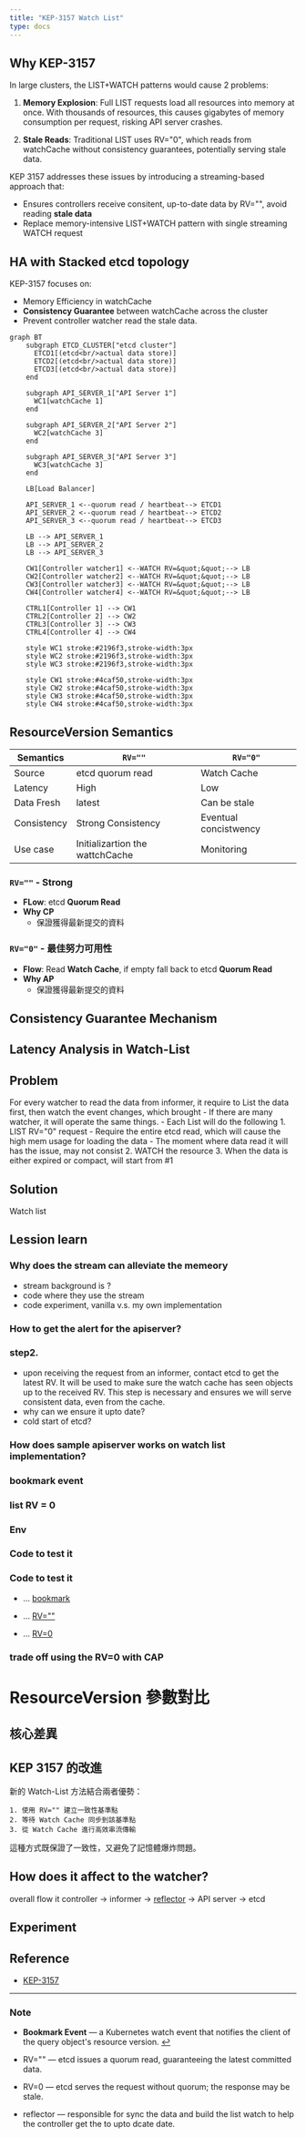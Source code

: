 ```yaml
---
title: "KEP-3157 Watch List"
type: docs
---
```

## Why KEP-3157
In large clusters, the LIST+WATCH patterns would cause 2 problems:
1. **Memory Explosion**: Full LIST requests load all resources into memory at once. With thousands of resources, this causes gigabytes of memory consumption per request, risking API server crashes.

2. **Stale Reads**: Traditional LIST uses RV="0", which reads from watchCache without consistency guarantees, potentially serving stale data.

KEP 3157 addresses these issues by introducing a streaming-based approach that:
- Ensures controllers receive consitent, up-to-date data by RV="", avoid reading **stale data**
- Replace memory-intensive LIST+WATCH pattern with single streaming WATCH request


## HA with Stacked etcd topology
KEP-3157 focuses on:

- Memory Efficiency in watchCache
- **Consistency Guarantee** between watchCache across the cluster
- Prevent controller watcher read the stale data.

```mermaid
graph BT
    subgraph ETCD_CLUSTER["etcd cluster"]
      ETCD1[(etcd<br/>actual data store)]
      ETCD2[(etcd<br/>actual data store)]
      ETCD3[(etcd<br/>actual data store)]
    end

    subgraph API_SERVER_1["API Server 1"]
      WC1[watchCache 1]
    end

    subgraph API_SERVER_2["API Server 2"]
      WC2[watchCache 3]
    end

    subgraph API_SERVER_3["API Server 3"]
      WC3[watchCache 3]
    end

    LB[Load Balancer]

    API_SERVER_1 <--quorum read / heartbeat--> ETCD1
    API_SERVER_2 <--quorum read / heartbeat--> ETCD2
    API_SERVER_3 <--quorum read / heartbeat--> ETCD3

    LB --> API_SERVER_1
    LB --> API_SERVER_2
    LB --> API_SERVER_3

    CW1[Controller watcher1] <--WATCH RV=&quot;&quot;--> LB
    CW2[Controller watcher2] <--WATCH RV=&quot;&quot;--> LB
    CW3[Controller watcher3] <--WATCH RV=&quot;&quot;--> LB
    CW4[Controller watcher4] <--WATCH RV=&quot;&quot;--> LB

    CTRL1[Controller 1] --> CW1
    CTRL2[Controller 2] --> CW2
    CTRL3[Controller 3] --> CW3
    CTRL4[Controller 4] --> CW4

    style WC1 stroke:#2196f3,stroke-width:3px
    style WC2 stroke:#2196f3,stroke-width:3px
    style WC3 stroke:#2196f3,stroke-width:3px

    style CW1 stroke:#4caf50,stroke-width:3px
    style CW2 stroke:#4caf50,stroke-width:3px
    style CW3 stroke:#4caf50,stroke-width:3px
    style CW4 stroke:#4caf50,stroke-width:3px
```

## ResourceVersion Semantics


| Semantics | `RV=""` | `RV="0"` |
|------|---------|----------|
| Source | etcd quorum read | Watch Cache |
| Latency | High | Low |
| Data Fresh | latest | Can be stale |
| Consistency | Strong Consistency | Eventual concistwency |
| Use case | Initializartion the wattchCache | Monitoring |

### `RV=""` - Strong
- **FLow**: etcd **Quorum Read**
- **Why CP**
  - 保證獲得最新提交的資料


### `RV="0"` - 最佳努力可用性
- **Flow**: Read **Watch Cache**, if empty fall back to etcd **Quorum Read**
- **Why AP**
  - 保證獲得最新提交的資料

## Consistency Guarantee Mechanism
## Latency Analysis in Watch-List

## Problem
For every watcher to read the data from informer, it require to List the data first, then watch the event changes, which brought
	- If there are many watcher, it will operate the same things.
	- Each List will do the following
        1. LIST RV="0" request
           - Require the entire etcd read, which will cause the high mem usage for loading the data
           - The moment where data read it will has the issue, may not consist
        2. WATCH the resource
        3. When the data is either expired or compact, will start from #1


## Solution
Watch list

## Lession learn

### Why does the stream can alleviate the memeory
- stream background is ?
- code where they use the stream
- code experiment, vanilla v.s. my own implementation
### How to get the alert for the apiserver?
### step2.
- upon receiving the request from an informer, contact etcd to get the latest RV. It will be used to make sure the watch cache has seen objects up to the received RV. This step is necessary and ensures we will serve consistent data, even from the cache.
- why can we ensure it upto date?
- cold start of etcd?

### How does sample apiserver works on watch list implementation?

### bookmark event
### list RV = 0



### Env
### Code to test it
### Code to test it
<a id="bookmark-ref"></a>
- … [bookmark](#bookmark-note)

<a id="rv-empty-ref"></a>
- … [RV=""](#rv-empty-note)

<a id="rv-0-ref"></a>
- … [RV=0](#rv-0-note)


### trade off using the RV=0 with CAP
# ResourceVersion 參數對比

## 核心差異



## KEP 3157 的改進

新的 Watch-List 方法結合兩者優勢：

```
1. 使用 RV="" 建立一致性基準點
2. 等待 Watch Cache 同步到該基準點
3. 從 Watch Cache 進行高效串流傳輸
```

這種方式既保證了一致性，又避免了記憶體爆炸問題。

## How does it affect to the watcher?
overall flow it
controller -> informer -> [reflector](#relector-note) -> API server -> etcd

## Experiment

## Reference
- [KEP-3157](https://github.com/kubernetes/enhancements/blob/master/keps/sig-api-machinery/3157-watch-list/README.md)

---

### Note
- <a id="bookmark-note"></a> **Bookmark Event** — a Kubernetes watch event that notifies the client of the query object's resource version. [↩](#bookmark-ref)

- <a id="rv-empty-note"></a> RV="" — etcd issues a quorum read, guaranteeing the latest committed data.

- <a id="rv-0-note"></a> RV=0 — etcd serves the request without quorum; the response may be stale.

- <a id="rv-0-note"></a> reflector — responsible for sync the data and build the list watch to help the controller get the to upto dcate date.